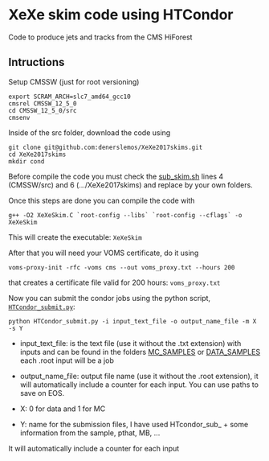 # XeXe skim code using HTCondor

Code to produce jets and tracks from the CMS HiForest

## Intructions

Setup CMSSW (just for root versioning)
```
export SCRAM_ARCH=slc7_amd64_gcc10
cmsrel CMSSW_12_5_0
cd CMSSW_12_5_0/src
cmsenv
```
Inside of the src folder, download the code using
```
git clone git@github.com:denerslemos/XeXe2017skims.git
cd XeXe2017skims
mkdir cond
```
Before compile the code you must check the [sub_skim.sh](https://github.com/denerslemos/XeXe2017skims/blob/main/sub_skim.sh) lines 4 (CMSSW/src) and 6 (.../XeXe2017skims) and replace by your own folders.

Once this steps are done you can compile the code with
```
g++ -O2 XeXeSkim.C `root-config --libs` `root-config --cflags` -o XeXeSkim
```
This will create the executable: ```XeXeSkim``` 

After that you will need your VOMS certificate, do it using
```
voms-proxy-init -rfc -voms cms --out voms_proxy.txt --hours 200
```
that creates a certificate file valid for 200 hours: ```voms_proxy.txt```

Now you can submit the condor jobs using the python script, [```HTCondor_submit.py```](https://github.com/denerslemos/XeXe2017skims/blob/main/HTCondor_submit.py):

```
python HTCondor_submit.py -i input_text_file -o output_name_file -m X -s Y
```

- input_text_file: is the text file (use it without the .txt extension) with inputs and can be found in the folders [MC_SAMPLES](https://github.com/denerslemos/XeXe2017skims/tree/main/MC_SAMPLES) or [DATA_SAMPLES](https://github.com/denerslemos/XeXe2017skims/tree/main/DATA_SAMPLES) each .root input will be a job

- output_name_file: output file name (use it without the .root extension), it will automatically include a counter for each input. You can use paths to save on EOS.

- X: 0 for data and 1 for MC

- Y: name for the submission files, I have used HTcondor_sub_ + some information from the sample, pthat, MB, ...

It will automatically include a counter for each input
